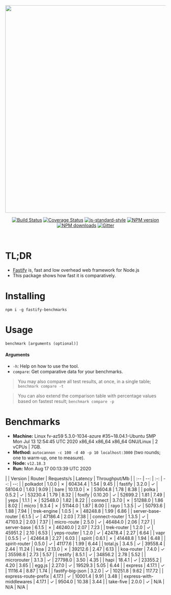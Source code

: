 <div align="center">
<img src="https://github.com/fastify/graphics/raw/master/full-logo.png" width="650" height="auto"/>
</div>

<div align="center">

[![Build Status](https://travis-ci.org/fastify/fastify.svg?branch=master)](https://travis-ci.org/fastify/fastify)
[![Coverage Status](https://coveralls.io/repos/github/fastify/fastify/badge.svg?branch=master)](https://coveralls.io/github/fastify/fastify?branch=master)
[![js-standard-style](https://img.shields.io/badge/code%20style-standard-brightgreen.svg?style=flat)](http://standardjs.com/)
[![NPM version](https://img.shields.io/npm/v/fastify.svg?style=flat)](https://www.npmjs.com/package/fastify)
[![NPM downloads](https://img.shields.io/npm/dm/fastify.svg?style=flat)](https://www.npmjs.com/package/fastify) [![Gitter](https://badges.gitter.im/gitterHQ/gitter.svg)](https://gitter.im/fastify)
</div>
<br />

# TL;DR

* [Fastify](https://github.com/fastify/fastify) is, fast and low overhead web framework for Node.js
* This package shows how fast it is comparatively.

# Installing

```
npm i -g fastify-benchmarks
```

# Usage

```
benchmark [arguments (optional)]
```

#### Arguments

* `-h`: Help on how to use the tool.
* `compare`: Get comparative data for your benchmarks.

> You may also compare all test results, at once, in a single table; `benchmark compare -t`

> You can also extend the comparison table with percentage values based on fastest result; `benchmark compare -p`
# Benchmarks
* __Machine:__ Linux fv-az59 5.3.0-1034-azure #35~18.04.1-Ubuntu SMP Mon Jul 13 12:54:45 UTC 2020 x86_64 x86_64 x86_64 GNU/Linux | 2 vCPUs | 7GB.
* __Method:__ `autocannon -c 100 -d 40 -p 10 localhost:3000` (two rounds; one to warm-up, one to measure).
* __Node:__ `v12.18.3`
* __Run:__ Mon Aug 17 00:13:39 UTC 2020

|                          | Version | Router | Requests/s | Latency | Throughput/Mb |
| :--                      | --:     | :-:    | --:        | --:     |
| polkadot                 | 1.0.0   | ✗      | 60434.4    | 1.54    | 9.45          |
| fastify                  | 3.2.0   | ✓      | 58104.0    | 1.63    | 9.09          |
| bare                     | 10.13.0 | ✗      | 53604.8    | 1.78    | 8.38          |
| polka                    | 0.5.2   | ✓      | 53230.4    | 1.79    | 8.32          |
| foxify                   | 0.10.20 | ✓      | 52699.2    | 1.81    | 7.49          |
| yeps                     | 1.1.1   | ✗      | 52548.0    | 1.82    | 8.22          |
| connect                  | 3.7.0   | ✗      | 51288.0    | 1.86    | 8.02          |
| micro                    | 9.3.4   | ✗      | 51144.0    | 1.87    | 8.00          |
| rayo                     | 1.3.5   | ✓      | 50793.6    | 1.88    | 7.94          |
| trek-engine              | 1.0.5   | ✗      | 48248.8    | 1.99    | 6.86          |
| server-base-router       | 6.1.5   | ✓      | 47186.4    | 2.03    | 7.38          |
| connect-router           | 1.3.5   | ✓      | 47103.2    | 2.03    | 7.37          |
| micro-route              | 2.5.0   | ✓      | 46484.0    | 2.06    | 7.27          |
| server-base              | 6.1.5   | ✗      | 46240.0    | 2.07    | 7.23          |
| trek-router              | 1.2.0   | ✓      | 45951.2    | 2.10    | 6.53          |
| yeps-router              | 1.2.0   | ✓      | 42478.4    | 2.27    | 6.64          |
| vapr                     | 0.5.5   | ✓      | 42464.8    | 2.27    | 6.03          |
| spirit                   | 0.6.1   | ✗      | 41448.8    | 1.94    | 6.48          |
| spirit-router            | 0.5.0   | ✓      | 41177.6    | 1.99    | 6.44          |
| total.js                 | 3.4.5   | ✓      | 39558.4    | 2.44    | 11.24         |
| koa                      | 2.13.0  | ✗      | 39212.6    | 2.47    | 6.13          |
| koa-router               | 7.4.0   | ✓      | 35598.6    | 2.73    | 5.57          |
| restify                  | 8.5.1   | ✓      | 34856.2    | 2.78    | 5.52          |
| microrouter              | 3.1.3   | ✓      | 27798.0    | 3.50    | 4.35          |
| hapi                     | 18.4.1  | ✓      | 23355.2    | 4.20    | 3.65          |
| egg.js                   | 2.27.0  | ✓      | 19529.3    | 5.05    | 6.44          |
| express                  | 4.17.1  | ✓      | 11116.4    | 8.87    | 1.74          |
| fastify-big-json         | 3.2.0   | ✓      | 10251.8    | 9.62    | 117.72        |
| express-route-prefix     | 4.17.1  | ✓      | 10001.4    | 9.91    | 3.48          |
| express-with-middlewares | 4.17.1  | ✓      | 9504.0     | 10.38   | 3.44          |
| take-five                | 2.0.0   | ✓      | N/A        | N/A     | N/A           |
